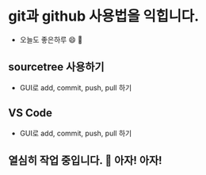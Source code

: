 # git과  github 사용법을 익힙니다.
- 오늘도 좋은하루 😄 🤭

## sourcetree 사용하기
- GUI로 add, commit, push, pull 하기

## VS Code
- GUI로 add, commit, push, pull 하기

## 열심히 작업 중입니다. 🤗 아자! 아자!